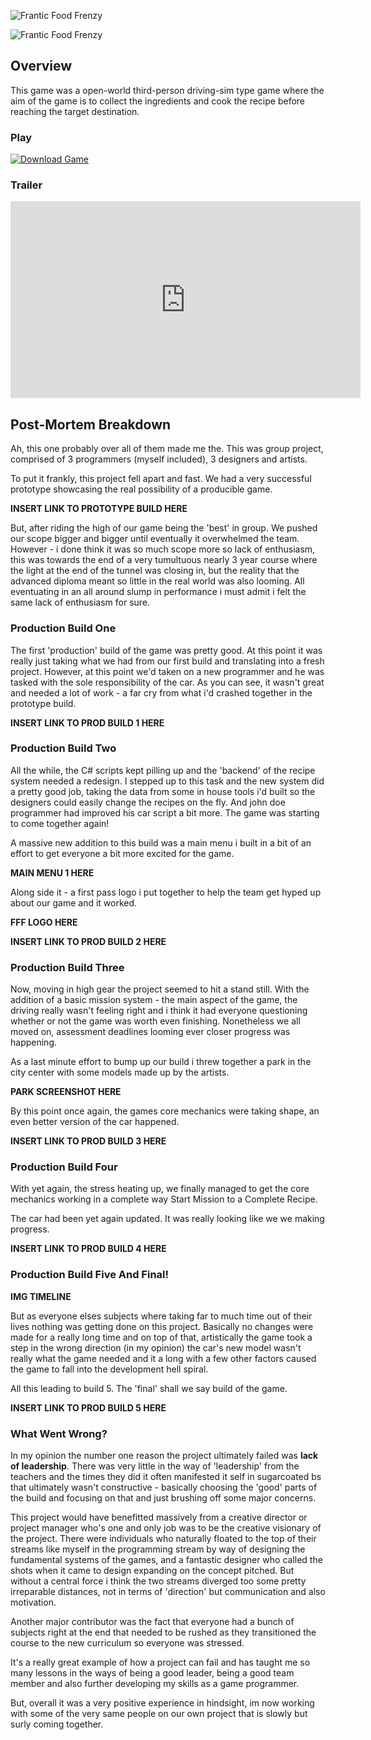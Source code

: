 ![Frantic Food Frenzy]({{site.baseurl}}/img/frantic-food-frenzy/top-splash.png)

![Frantic Food Frenzy]({{site.baseurl}}/img/frantic-food-frenzy/logo-280w.png)

## **Overview**
This game was a open-world third-person driving-sim type game where the aim of the game is to collect the ingredients and cook the recipe before reaching the target destination.

### Play

[![Download Game]({{site.baseurl}}/img/common/download-game.png)](https://red-wild.com)

### Trailer
<iframe width="560" height="315" src="https://www.youtube-nocookie.com/embed/26N0AMmhz0U" frameborder="0" allow="accelerometer; autoplay; encrypted-media; gyroscope; picture-in-picture" allowfullscreen></iframe>

## **Post-Mortem Breakdown**

Ah, this one probably over all of them made me the.  This was group project, comprised of 3 programmers (myself included), 3 designers and  artists.

To put it frankly, this project fell apart and fast. We had a very successful prototype showcasing the real possibility of a producible game.

**INSERT LINK TO PROTOTYPE BUILD HERE**

But, after riding the high of our game being the 'best' in group. We pushed our scope bigger and bigger until eventually it overwhelmed the team. However - i done think it was so much scope more so lack of enthusiasm, this was towards the end of a very tumultuous nearly 3 year course where the light at the end of the tunnel was closing in, but the reality that the advanced diploma meant so little in the real world was also looming. All eventuating in an all around slump in performance i must admit i felt the same lack of enthusiasm for sure.

### **Production Build One**

The first 'production' build of the game was pretty good. At this point it was really just taking what we had from our first build and translating into a fresh project. However, at this point we'd taken on a new programmer and he was tasked with the sole responsibility of the car. As you can see, it wasn't great and needed a lot of work - a far cry from what i'd crashed together in the prototype build.

**INSERT LINK TO PROD BUILD 1 HERE**

### **Production Build Two**

All the while, the C# scripts kept pilling up and the 'backend' of the recipe system needed a redesign. I stepped up to this task and the new system did a pretty good job, taking the data from some in house tools i'd built so the designers could easily change the recipes on the fly. And john doe programmer had improved his car script a bit more. The game was starting to come together again!

A massive new addition to this build was a main menu i built in a bit of an effort to get everyone a bit more excited for the game.

**MAIN MENU 1 HERE**

Along side it - a first pass logo i put together to help the team get hyped up about our game and it worked.

**FFF LOGO HERE**

**INSERT LINK TO PROD BUILD 2 HERE**

### **Production Build Three**

Now, moving in high gear the project seemed to hit a stand still. With the addition of a basic mission system - the main aspect of the game, the driving really wasn't feeling right and i think it had everyone questioning whether or not the game was worth even finishing. Nonetheless we all moved on, assessment deadlines looming ever closer progress was happening.

As a last minute effort to bump up our build i threw together a park in the city center with some models made up by the artists. 

**PARK SCREENSHOT HERE**

By this point once again, the games core mechanics were taking shape, an even better version of the car happened.

**INSERT LINK TO PROD BUILD 3 HERE**

### **Production Build Four**

With yet again, the stress heating up, we finally managed to get the core mechanics working in a complete way Start Mission to a Complete Recipe.

The car had been yet again updated. It was really looking like we we making progress.

**INSERT LINK TO PROD BUILD 4 HERE**

### Production Build Five And Final!

**IMG TIMELINE**

But as everyone elses subjects where taking far to much time out of their lives nothing was getting done on this project. Basically no changes were made for a really long time and on top of that, artistically the game took a step in the wrong direction (in my opinion) the car's new model wasn't really what the game needed and it a long with a few other factors caused the game to fall into the development hell spiral.

All this leading to build 5. The 'final' shall we say build of the game.

**INSERT LINK TO PROD BUILD 5 HERE**

### What Went Wrong?
In my opinion the number one reason the project ultimately failed was **lack of leadership**. There was very little in the way of 'leadership' from the teachers and the times they did it often manifested it self in sugarcoated bs that ultimately wasn't constructive - basically choosing the 'good' parts of the build and focusing on that and just brushing off some major concerns. 

This project would have benefitted massively from a creative director or project manager who's one and only job was to be the creative visionary of the project. There were individuals who naturally floated to the top of their streams like myself in the programming stream by way of designing the fundamental systems of the games, and a fantastic designer who called the shots when it came to design expanding on the concept pitched. But without a central force i think the two streams diverged too some pretty irreparable distances, not in terms of 'direction' but communication and also motivation.

Another major contributor was the fact that everyone had a bunch of subjects right at the end that needed to be rushed as they transitioned the course to the new curriculum so everyone was stressed.

It's a really great example of how a project can fail and has taught me so many lessons in the ways of being a good leader, being a good team member and also further developing my skills as a game programmer.

But, overall it was a very positive experience in hindsight, im now working with some of the very same people on our own project that is slowly but surly coming together.
